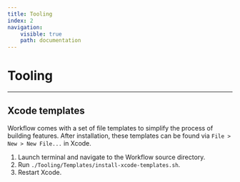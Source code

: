 ```yaml
---
title: Tooling
index: 2
navigation:
    visible: true
    path: documentation
---
```


# Tooling


----

## Xcode templates

Workflow comes with a set of file templates to simplify the process of building features. After installation, these templates can be found via `File > New > New File...` in Xcode.

1. Launch terminal and navigate to the Workflow source directory.
2. Run `./Tooling/Templates/install-xcode-templates.sh`.
3. Restart Xcode.
